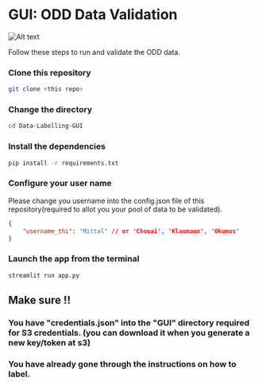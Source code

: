 # GUI: ODD Data Validation

![Alt text](ui.png?raw=true "GUI: ODD Data Validation")

Follow these steps to run and validate the ODD data.

### Clone this repository
```bash
git clone <this repo>
```

### Change the directory
```bash
cd Data-Labelling-GUI
```

### Install the dependencies
```bash
pip install -r requirements.txt
```

### Configure your user name
Please change you username into the config.json file of this repository(required to allot you your pool of data to be validated). 
```json
{
    "username_thi": "Mittal" // or 'Chouai', 'Klaumann', 'Okumus' 
}
```

### Launch the app from the terminal
```bash
streamlit run app.py
```

## Make sure !!
### You have "credentials.json" into the "GUI" directory required for S3 credentials. (you can download it when you generate a new key/token at s3)
### You have already gone through the instructions on how to label.